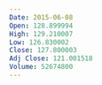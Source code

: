 ```yaml
---
Date: 2015-06-08
Open: 128.899994
High: 129.210007
Low: 126.830002
Close: 127.800003
Adj Close: 121.001518
Volume: 52674800
---
```

